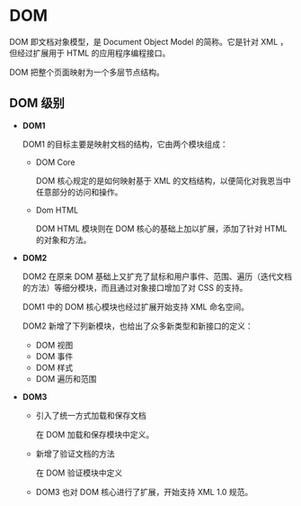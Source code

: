 # DOM

DOM 即文档对象模型，是 Document Object Model 的简称。它是针对 XML ，但经过扩展用于 HTML 的应用程序编程接口。

DOM 把整个页面映射为一个多层节点结构。

## DOM 级别

* **DOM1**

  DOM1 的目标主要是映射文档的结构，它由两个模块组成：

  * DOM Core

    DOM 核心规定的是如何映射基于 XML 的文档结构，以便简化对我恩当中任意部分的访问和操作。

  * Dom HTML

    DOM HTML 模块则在 DOM 核心的基础上加以扩展，添加了针对 HTML 的对象和方法。

* **DOM2**

  DOM2 在原来 DOM 基础上又扩充了鼠标和用户事件、范围、遍历（迭代文档的方法）等细分模块，而且通过对象接口增加了对 CSS 的支持。

  DOM1 中的 DOM 核心模块也经过扩展开始支持 XML 命名空间。

  DOM2 新增了下列新模块，也给出了众多新类型和新接口的定义：

  * DOM 视图
  * DOM 事件
  * DOM 样式
  * DOM 遍历和范围

* **DOM3**

  * 引入了统一方式加载和保存文档

    在 DOM 加载和保存模块中定义。

  * 新增了验证文档的方法

    在 DOM 验证模块中定义

  * DOM3 也对 DOM 核心进行了扩展，开始支持 XML 1.0 规范。

